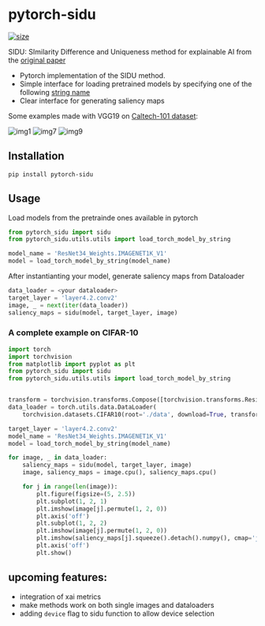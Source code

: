 # **pytorch-sidu**

[![size](https://img.shields.io/github/languages/code-size/MarcoParola/pytorch-sidu)]()

SIDU: SImilarity Difference and Uniqueness method for explainable AI from the [original paper](https://arxiv.org/pdf/2006.03122.pdf)

- Pytorch implementation of the SIDU method. 
- Simple interface for loading pretrained models by specifying one of the following [string name](https://pytorch.org/vision/stable/models.html#table-of-all-available-classification-weights)
- Clear interface for generating saliency maps

Some examples made with VGG19 on [Caltech-101 dataset](https://paperswithcode.com/dataset/caltech-101):

![img1](https://github.com/MarcoParola/pytorch-sidu/assets/32603898/e2bc0085-11c8-4fd7-975e-72e49ff7ee77)
![img7](https://github.com/MarcoParola/pytorch-sidu/assets/32603898/860492cf-fc24-4f40-ad65-6d42a6a539a8)
![img9](https://github.com/MarcoParola/pytorch-sidu/assets/32603898/83c7c206-5927-438d-93af-aa3e94914461)


## Installation

```
pip install pytorch-sidu
```

## Usage

Load models from the pretrainde ones available in pytorch

```py
from pytorch_sidu import sidu
from pytorch_sidu.utils.utils import load_torch_model_by_string

model_name = 'ResNet34_Weights.IMAGENET1K_V1'
model = load_torch_model_by_string(model_name)
```

After instantianting your model, generate saliency maps from Dataloader

```py
data_loader = <your dataloader>
target_layer = 'layer4.2.conv2'
image, _ = next(iter(data_loader))
saliency_maps = sidu(model, target_layer, image)
```

### A complete example on CIFAR-10

```py
import torch
import torchvision
from matplotlib import pyplot as plt
from pytorch_sidu import sidu
from pytorch_sidu.utils.utils import load_torch_model_by_string


transform = torchvision.transforms.Compose([torchvision.transforms.Resize((224, 224)), torchvision.transforms.ToTensor()])
data_loader = torch.utils.data.DataLoader(
    torchvision.datasets.CIFAR10(root='./data', download=True, transform=transform), batch_size=2)

target_layer = 'layer4.2.conv2'
model_name = 'ResNet34_Weights.IMAGENET1K_V1'
model = load_torch_model_by_string(model_name)

for image, _ in data_loader:
    saliency_maps = sidu(model, target_layer, image)
    image, saliency_maps = image.cpu(), saliency_maps.cpu()

    for j in range(len(image)):
        plt.figure(figsize=(5, 2.5))
        plt.subplot(1, 2, 1)
        plt.imshow(image[j].permute(1, 2, 0))
        plt.axis('off')
        plt.subplot(1, 2, 2)
        plt.imshow(image[j].permute(1, 2, 0))
        plt.imshow(saliency_maps[j].squeeze().detach().numpy(), cmap='jet', alpha=0.4)
        plt.axis('off')
        plt.show()
```

## upcoming features:
- integration of xai metrics
- make methods work on both single images and dataloaders
- adding `device` flag to sidu function to allow device selection
